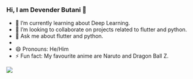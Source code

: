 ### Hi, I am Devender Butani 👋

- 🌱 I’m currently learning about Deep Learning.
- 👯 I’m looking to collaborate on projects related to flutter and python.
- 💬 Ask me about flutter and python.
-
- 😄 Pronouns: He/Him
- ⚡ Fun fact: My favourite anime are Naruto and Dragon Ball Z.

<img src = "https://github-readme-stats.vercel.app/api?username=devenderbutani21&&show_icons=true&title_color=ffffff&icon_color=e0b0ff&text_color=FF8C00&bg_color=151515">
